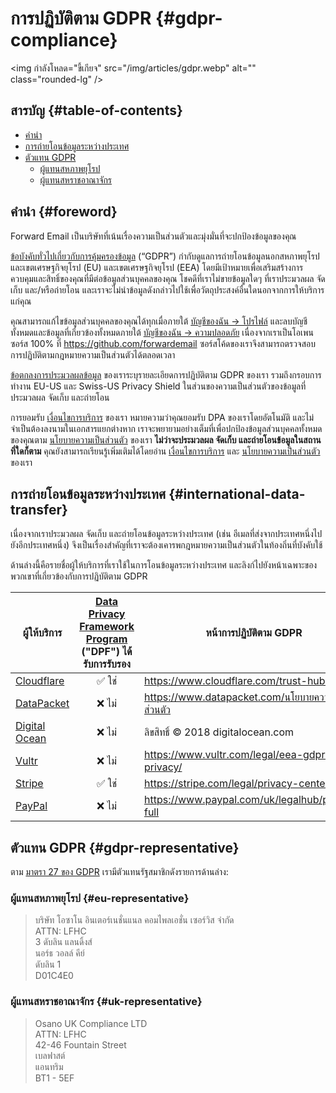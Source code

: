 # การปฏิบัติตาม GDPR {#gdpr-compliance}

<img กำลังโหลด="ขี้เกียจ" src="/img/articles/gdpr.webp" alt="" class="rounded-lg" />

## สารบัญ {#table-of-contents}

* [คำนำ](#foreword)
* [การถ่ายโอนข้อมูลระหว่างประเทศ](#international-data-transfer)
* [ตัวแทน GDPR](#gdpr-representative)
  * [ผู้แทนสหภาพยุโรป](#eu-representative)
  * [ผู้แทนสหราชอาณาจักร](#uk-representative)

## คำนำ {#foreword}

Forward Email เป็นบริษัทที่เน้นเรื่องความเป็นส่วนตัวและมุ่งมั่นที่จะปกป้องข้อมูลของคุณ

[ข้อบังคับทั่วไปเกี่ยวกับการคุ้มครองข้อมูล](https://en.wikipedia.org/wiki/General_Data_Protection_Regulation) (“GDPR”) กำกับดูแลการถ่ายโอนข้อมูลนอกสหภาพยุโรปและเขตเศรษฐกิจยุโรป (EU) และเขตเศรษฐกิจยุโรป (EEA) โดยมีเป้าหมายเพื่อเสริมสร้างการควบคุมและสิทธิ์ของคุณที่มีต่อข้อมูลส่วนบุคคลของคุณ โชคดีที่เราไม่ขายข้อมูลใดๆ ที่เราประมวลผล จัดเก็บ และ/หรือถ่ายโอน และเราจะไม่นำข้อมูลดังกล่าวไปใช้เพื่อวัตถุประสงค์อื่นใดนอกจากการให้บริการแก่คุณ

คุณสามารถแก้ไขข้อมูลส่วนบุคคลของคุณได้ทุกเมื่อภายใต้ [บัญชีของฉัน → โปรไฟล์](/my-account/profile) และลบบัญชีทั้งหมดและข้อมูลที่เกี่ยวข้องทั้งหมดภายใต้ [บัญชีของฉัน → ความปลอดภัย](/my-account/security) เนื่องจากเราเป็นโอเพนซอร์ส 100% ที่ <https://github.com/forwardemail> ซอร์สโค้ดของเราจึงสามารถตรวจสอบการปฏิบัติตามกฎหมายความเป็นส่วนตัวได้ตลอดเวลา

[ข้อตกลงการประมวลผลข้อมูล](/dpa) ของเราระบุรายละเอียดการปฏิบัติตาม GDPR ของเรา รวมถึงกรอบการทำงาน EU-US และ Swiss-US Privacy Shield ในส่วนของความเป็นส่วนตัวของข้อมูลที่ประมวลผล จัดเก็บ และถ่ายโอน

การยอมรับ [เงื่อนไขการบริการ](/terms) ของเรา หมายความว่าคุณยอมรับ DPA ของเราโดยอัตโนมัติ และไม่จำเป็นต้องลงนามในเอกสารแยกต่างหาก เราจะพยายามอย่างเต็มที่เพื่อปกป้องข้อมูลส่วนบุคคลทั้งหมดของคุณตาม [นโยบายความเป็นส่วนตัว](/privacy) ของเรา **ไม่ว่าจะประมวลผล จัดเก็บ และถ่ายโอนข้อมูลในสถานที่ใดก็ตาม** คุณยังสามารถเรียนรู้เพิ่มเติมได้โดยอ่าน [เงื่อนไขการบริการ](/terms) และ [นโยบายความเป็นส่วนตัว](/privacy) ของเรา

## การถ่ายโอนข้อมูลระหว่างประเทศ {#international-data-transfer}

เนื่องจากเราประมวลผล จัดเก็บ และถ่ายโอนข้อมูลระหว่างประเทศ (เช่น อีเมลที่ส่งจากประเทศหนึ่งไปยังอีกประเทศหนึ่ง) จึงเป็นเรื่องสำคัญที่เราจะต้องเคารพกฎหมายความเป็นส่วนตัวในท้องถิ่นที่บังคับใช้

ด้านล่างนี้คือรายชื่อผู้ให้บริการที่เราใช้ในการโอนข้อมูลระหว่างประเทศ และลิงก์ไปยังหน้าเฉพาะของพวกเขาที่เกี่ยวข้องกับการปฏิบัติตาม GDPR

| ผู้ให้บริการ | [Data Privacy Framework Program](https://www.dataprivacyframework.gov/) ("DPF") ได้รับการรับรอง | หน้าการปฏิบัติตาม GDPR |
| ----------------------------------------- | :---------------------------------------------------------------------------------------: | ------------------------------------------------- |
| [Cloudflare](https://cloudflare.com) | :white_check_mark: ใช่ | https://www.cloudflare.com/trust-hub/gdpr/ |
| [DataPacket](https://www.datapacket.com/) | :x: ไม่ | <https://www.datapacket.com/นโยบายความเป็นส่วนตัว> |
| [Digital Ocean](https://digitalocean.com) | :x: ไม่ | ลิขสิทธิ์ © 2018 digitalocean.com |
| [Vultr](https://www.vultr.com) | :x: ไม่ | <https://www.vultr.com/legal/eea-gdpr-privacy/> |
| [Stripe](https://stripe.com/) | :white_check_mark: ใช่ | <https://stripe.com/legal/privacy-center> |
| [PayPal](https://www.paypal.com/us/home) | :x: ไม่ | <https://www.paypal.com/uk/legalhub/privacy-full> |

## ตัวแทน GDPR {#gdpr-representative}

ตาม [มาตรา 27 ของ GDPR](https://gdpr-info.eu/art-27-gdpr/) เรามีตัวแทนรัฐสมาชิกดังรายการด้านล่าง:

### ผู้แทนสหภาพยุโรป {#eu-representative}

<blockquote class="notranslate">บริษัท โอซาโน อินเตอร์เนชั่นแนล คอมไพลเอชั่น เซอร์วิส จำกัด<br />ATTN: LFHC<br />3 ดับลิน แลนดิ้งส์<br />นอร์ธ วอลล์ คีย์<br />ดับลิน 1<br />D01C4E0</blockquote>

### ผู้แทนสหราชอาณาจักร {#uk-representative}

<blockquote class="notranslate">Osano UK Compliance LTD<br />ATTN: LFHC<br />42-46 Fountain Street<br />เบลฟาสต์<br />แอนทริม<br />BT1 - 5EF</blockquote>